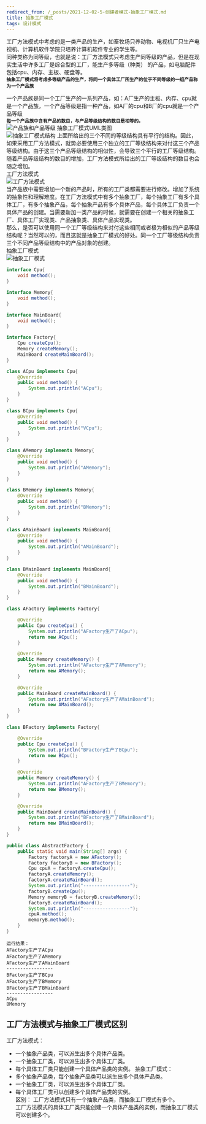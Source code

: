 ```yaml
---
redirect_from: /_posts/2021-12-02-5-创建者模式-抽象工厂模式.md
title: 抽象工厂模式
tags: 设计模式
---
```


工厂方法模式中考虑的是一类产品的生产，如畜牧场只养动物、电视机厂只生产电视机、计算机软件学院只培养计算机软件专业的学生等。  
同种类称为同等级，也就是说：工厂方法模式只考虑生产同等级的产品，但是在现实生活中许多工厂是综合型的工厂，能生产多等级（种类） 的产品，如电脑配件包括cpu、内存、主板、硬盘等。  
**`抽象工厂模式将考虑多等级产品的生产，将同一个具体工厂所生产的位于不同等级的一组产品称为一个产品族`**  

一个产品族是同一个工厂生产的一系列产品，如：A厂生产的主板、内存、cpu就是一个产品族，一个产品等级是指一种产品，如A厂的cpu和B厂的cpu就是一个产品等级  
**`每一个产品族中含有产品的数目，与产品等级结构的数目是相等的。`**    
![产品族和产品等级](/assets/image/设计模式/抽象工厂模式/产品族和产品等级.jpg)
抽象工厂模式UML类图  
![抽象工厂模式结构](/assets/image/设计模式/抽象工厂模式/抽象工厂模式结构.jpg)
上面所给出的三个不同的等级结构具有平行的结构。因此，如果采用工厂方法模式，就势必要使用三个独立的工厂等级结构来对付这三个产品等级结构。由于这三个产品等级结构的相似性，会导致三个平行的工厂等级结构。随着产品等级结构的数目的增加，工厂方法模式所给出的工厂等级结构的数目也会随之增加。    
工厂方法模式  
![工厂方法模式](/assets/image/设计模式/抽象工厂模式/工厂方法模式.jpg)  
当产品族中需要增加一个新的产品时，所有的工厂类都需要进行修改。增加了系统的抽象性和理解难度。在工厂方法模式中有多个抽象工厂，每个抽象工厂有多个具体工厂，有多个抽象产品，每个抽象产品有多个具体产品，每个具体工厂负责一个具体产品的创建。当需要新加一类产品的时候，就需要在创建一个相关的抽象工厂、具体工厂实现类、产品抽象类、具体产品实现类。  
那么，是否可以使用同一个工厂等级结构来对付这些相同或者极为相似的产品等级结构呢？当然可以的，而且这就是抽象工厂模式的好处。同一个工厂等级结构负责三个不同产品等级结构中的产品对象的创建。  
抽象工厂模式  
![抽象工厂模式](/assets/image/设计模式/抽象工厂模式/抽象工厂模式.jpg)
```java
interface Cpu{
    void method();
}

interface Memory{
    void method();
}

interface MainBoard{
    void method();
}

interface Factory{
    Cpu createCpu();
    Memory createMemory();
    MainBoard createMainBoard();
}

class ACpu implements Cpu{
    @Override
    public void method() {
        System.out.println("ACpu");
    }
}

class BCpu implements Cpu{
    @Override
    public void method() {
        System.out.println("VCpu");
    }
}

class AMemory implements Memory{
    @Override
    public void method() {
        System.out.println("AMemory");
    }
}

class BMemory implements Memory{
    @Override
    public void method() {
        System.out.println("BMemory");
    }
}

class AMainBoard implements MainBoard{
    @Override
    public void method() {
        System.out.println("AMainBoard");
    }
}

class BMainBoard implements MainBoard{
    @Override
    public void method() {
        System.out.println("BMainBoard");
    }
}

class AFactory implements Factory{

    @Override
    public Cpu createCpu() {
        System.out.println("AFactory生产了ACpu");
        return new ACpu();
    }

    @Override
    public Memory createMemory() {
        System.out.println("AFactory生产了AMemory");
        return new AMemory();
    }

    @Override
    public MainBoard createMainBoard() {
        System.out.println("AFactory生产了AMainBoard");
        return new AMainBoard();
    }
}

class BFactory implements Factory{

    @Override
    public Cpu createCpu() {
        System.out.println("BFactory生产了BCpu");
        return new BCpu();
    }

    @Override
    public Memory createMemory() {
        System.out.println("AFactory生产了BMemory");
        return new BMemory();
    }

    @Override
    public MainBoard createMainBoard() {
        System.out.println("BFactory生产了BMainBoard");
        return new BMainBoard();
    }
}
```
```java
public class AbstractFactory {
    public static void main(String[] args) {
        Factory factoryA = new AFactory();
        Factory factoryB = new BFactory();
        Cpu cpuA = factoryA.createCpu();
        factoryA.createMemory();
        factoryA.createMainBoard();
        System.out.println("-----------------");
        factoryB.createCpu();
        Memory memoryB = factoryB.createMemory();
        factoryB.createMainBoard();
        System.out.println("-----------------");
        cpuA.method();
        memoryB.method();
    }
}
```
```text
运行结果：    
AFactory生产了ACpu
AFactory生产了AMemory
AFactory生产了AMainBoard
-----------------
BFactory生产了BCpu
AFactory生产了BMemory
BFactory生产了BMainBoard
-----------------
ACpu
BMemory
```
## 工厂方法模式与抽象工厂模式区别
工厂方法模式：  
- 一个抽象产品类，可以派生出多个具体产品类。   
- 一个抽象工厂类，可以派生出多个具体工厂类。   
- 每个具体工厂类只能创建一个具体产品类的实例。
抽象工厂模式：  
- 多个抽象产品类，每个抽象产品类可以派生出多个具体产品类。   
- 一个抽象工厂类，可以派生出多个具体工厂类。   
- 每个具体工厂类可以创建多个具体产品类的实例。   
区别：
工厂方法模式只有一个抽象产品类，而抽象工厂模式有多个。   
工厂方法模式的具体工厂类只能创建一个具体产品类的实例，而抽象工厂模式可以创建多个。
